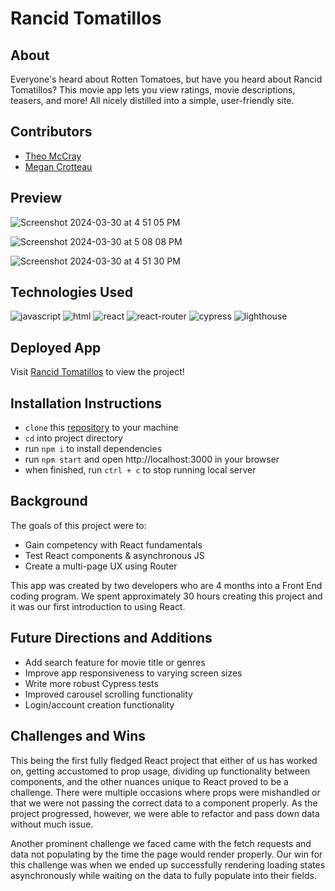 # Rancid Tomatillos
## About
Everyone's heard about Rotten Tomatoes, but have you heard about Rancid Tomatillos? This movie app lets you view ratings, movie descriptions, teasers, and more! All nicely distilled into a simple, user-friendly site.

## Contributors
- [Theo McCray](https://github.com/Virulencies)
- [Megan Crotteau](https://github.com/crotteau)

## Preview

![Screenshot 2024-03-30 at 4 51 05 PM](https://github.com/Virulencies/Rancid-Tomatillos/assets/136327208/be5d7f6c-536f-4175-b0da-b0381ff64805)


![Screenshot 2024-03-30 at 5 08 08 PM](https://github.com/Virulencies/Rancid-Tomatillos/assets/136327208/efb2a31a-5ff2-45d8-b99a-1f2182373881)


![Screenshot 2024-03-30 at 4 51 30 PM](https://github.com/Virulencies/Rancid-Tomatillos/assets/136327208/02b11d45-e7df-41ab-9d4e-07247f00935b)



## Technologies Used
<div>
  <img src='https://img.shields.io/badge/JavaScript-323330?style=for-the-badge&logo=javascript&logoColor=F7DF1E' alt='javascript'/>
  <img src='https://img.shields.io/badge/HTML5-E34F26?style=for-the-badge&logo=html5&logoColor=white' alt='html'/>
  <img src='https://img.shields.io/badge/React-20232A?style=for-the-badge&logo=react&logoColor=61DAFB' alt='react'/>
  <img src='https://img.shields.io/badge/React_Router-CA4245?style=for-the-badge&logo=react-router&logoColor=white' alt='react-router'/>
  <img src='https://img.shields.io/badge/Cypress-17202C?style=for-the-badge&logo=cypress&logoColor=white' alt='cypress'/>
  <img src='https://img.shields.io/badge/Lighthouse-F44B21?style=for-the-badge&logo=Lighthouse&logoColor=white' alt='lighthouse'/>
</div>

## Deployed App
Visit [Rancid Tomatillos](https://rancid-tomatillos-78uopmwve-megans-projects-7132b52c.vercel.app/) to view the project!

## Installation Instructions
- `clone` this [repository](https://github.com/Virulencies/Rancid-Tomatillos) to your machine
- `cd` into project directory
- run `npm i` to install dependencies
- run `npm start` and open http://localhost:3000 in your browser
- when finished, run `ctrl + c` to stop running local server

## Background
The goals of this project were to:
- Gain competency with React fundamentals
- Test React components & asynchronous JS
- Create a multi-page UX using Router

This app was created by two developers who are 4 months into a Front End coding program. We spent approximately 30 hours creating this project and it was our first introduction to using React. 

## Future Directions and Additions
- Add search feature for movie title or genres
- Improve app responsiveness to varying screen sizes
- Write more robust Cypress tests
- Improved carousel scrolling functionality
- Login/account creation functionality

## Challenges and Wins

This being the first fully fledged React project that either of us has worked on, getting accustomed to prop usage, dividing up functionality between components, and the other nuances unique to React proved to be a challenge. There were multiple occasions where props were mishandled or that we were not passing the correct data to a component properly. As the project progressed, however, we were able to refactor and pass down data without much issue. 

Another prominent challenge we faced came with the fetch requests and data not populating by the time the page would render properly. Our win for this challenge was when we ended up successfully rendering loading states asynchronously while waiting on the data to fully populate into their fields.
